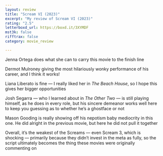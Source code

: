 ```yaml
---
layout: review
title: "Scream VI (2023)"
excerpt: "My review of Scream VI (2023)"
rating: "2.5"
letterboxd_url: https://boxd.it/3XYMDF
mst3k: false
rifftrax: false
category: movie_review

---
```


Jenna Ortega does what she can to carry this movie to the finish line

Dermot Mulroney giving the most hilariously wonky performance of his career, and I think it works!

Liana Liberato is fine — I really liked her in <i>The Beach House</i>, so I hope this gives her bigger opportunities

Josh Segarra — who I learned about in <i>The Other Two — </i>is still playing himself, as he does in every role, but his sincere demeanor works well here to keep you guessing as to whether he’s a ghostface or not

Mason Gooding is really showing off his nepotism baby mediocrity in this one. He did alright in the previous movie, but here he did not pull it together

Overall, it’s the weakest of the Screams — even Scream 3, which is shocking — primarily because they didn’t invest in the meta as fully, so the script ultimately becomes the thing these movies were originally commenting on